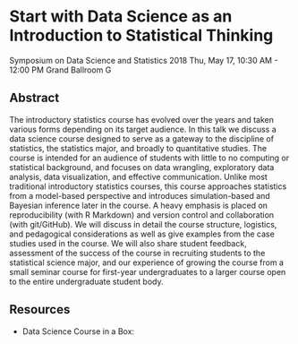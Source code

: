 # Start with Data Science as an Introduction to Statistical Thinking

Symposium on Data Science and Statistics 2018
Thu, May 17, 10:30 AM - 12:00 PM 
Grand Ballroom G

## Abstract

The introductory statistics course has evolved over the years and taken various forms depending on its target audience. In this talk we discuss a data science course designed to serve as a gateway to the discipline of statistics, the statistics major, and broadly to quantitative studies. The course is intended for an audience of students with little to no computing or statistical background, and focuses on data wrangling, exploratory data analysis, data visualization, and effective communication. Unlike most traditional introductory statistics courses, this course approaches statistics from a model-based perspective and introduces simulation-based and Bayesian inference later in the course. A heavy emphasis is placed on reproducibility (with R Markdown) and version control and collaboration (with git/GitHub). We will discuss in detail the course structure, logistics, and pedagogical considerations as well as give examples from the case studies used in the course. We will also share student feedback, assessment of the success of the course in recruiting students to the statistical science major, and our experience of growing the course from a small seminar course for first-year undergraduates to a larger course open to the entire undergraduate student body.

## Resources

- Data Science Course in a Box: 